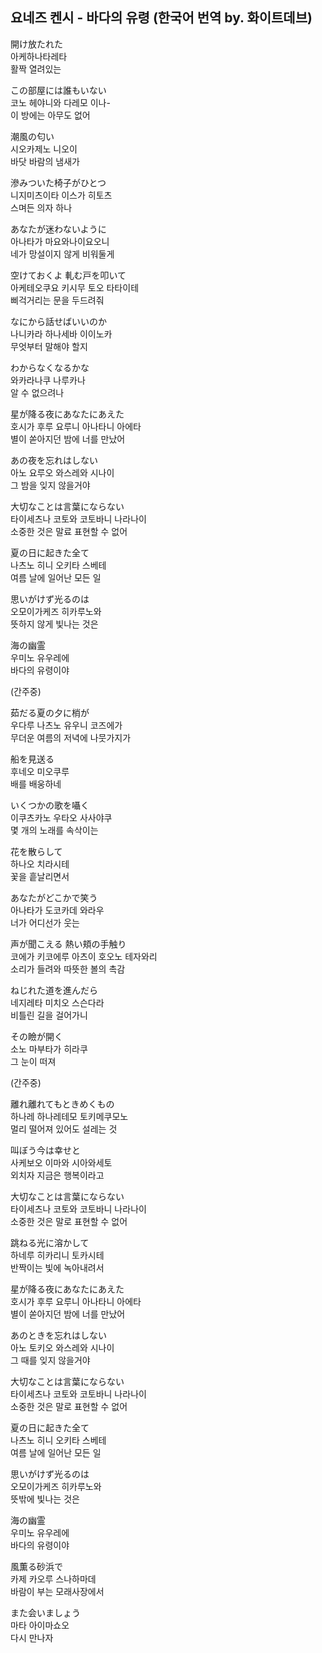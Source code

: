 ## 요네즈 켄시 - 바다의 유령 (한국어 번역 by. 화이트데브)  
  
開け放たれた  
아케하나타레타  
활짝 열려있는  
  
この部屋には誰もいない  
코노 헤야니와 다레모 이나-  
이 방에는 아무도 없어  
  
潮風の匂い  
시오카제노 니오이  
바닷 바람의 냄새가  
  
滲みついた椅子がひとつ  
니지미츠이타 이스가 히토츠  
스며든 의자 하나  
  
あなたが迷わないように  
아나타가 마요와나이요오니  
네가 망설이지 않게 비워둘게  
  
空けておくよ 軋む戸を叩いて  
아케테오쿠요 키시무 토오 타타이테  
삐걱거리는 문을 두드려줘  
  
なにから話せばいいのか  
나니카라 하나세바 이이노카  
무엇부터 말해야 할지  
  
わからなくなるかな  
와카라나쿠 나루카나  
알 수 없으려나  
  
星が降る夜にあなたにあえた  
호시가 후루 요루니 아나타니 아에타  
별이 쏟아지던 밤에 너를 만났어  
  
あの夜を忘れはしない  
아노 요루오 와스레와 시나이  
그 밤을 잊지 않을거야  
  
大切なことは言葉にならない  
타이세츠나 코토와 코토바니 나라나이  
소중한 것은 말료 표현할 수 없어  
  
夏の日に起きた全て  
나츠노 히니 오키타 스베테  
여름 날에 일어난 모든 일  
  
思いがけず光るのは  
오모이가케즈 히카루노와  
뜻하지 않게 빛나는 것은  
  
海の幽霊  
우미노 유우레에  
바다의 유령이야  
  
(간주중)  
  
茹だる夏の夕に梢が  
우다루 나츠노 유우니 코즈에가  
무더운 여름의 저녁에 나뭇가지가  
  
船を見送る  
후네오 미오쿠루  
배를 배웅하네  
  
いくつかの歌を囁く  
이쿠츠카노 우타오 사사야쿠  
몇 개의 노래를 속삭이는  
  
花を散らして  
하나오 치라시테  
꽃을 흩날리면서  
  
あなたがどこかで笑う  
아나타가 도코카데 와라우  
너가 어디선가 웃는  
  
声が聞こえる 熱い頬の手触り  
코에가 키코에루 아츠이 호오노 테자와리  
소리가 들려와 따뜻한 볼의 촉감  
  
ねじれた道を進んだら  
네지레타 미치오 스슨다라  
비틀린 길을 걸어가니  
  
その瞼が開く  
소노 마부타가 히라쿠  
그 눈이 떠져  
  
(간주중)  
  
離れ離れてもときめくもの  
하나레 하나레테모 토키메쿠모노  
멀리 떨어져 있어도 설레는 것  
  
叫ぼう今は幸せと  
사케보오 이마와 시아와세토  
외치자 지금은 행복이라고  
  
大切なことは言葉にならない  
타이세츠나 코토와 코토바니 나라나이  
소중한 것은 말로 표현할 수 없어  
  
跳ねる光に溶かして  
하네루 히카리니 토카시테  
반짝이는 빛에 녹아내려서  
  
星が降る夜にあなたにあえた  
호시가 후루 요루니 아나타니 아에타  
별이 쏟아지던 밤에 너를 만났어  
  
あのときを忘れはしない  
아노 토키오 와스레와 시나이  
그 때를 잊지 않을거야  
  
大切なことは言葉にならない  
타이세츠나 코토와 코토바니 나라나이  
소중한 것은 말로 표현할 수 없어  
  
夏の日に起きた全て  
나츠노 히니 오키타 스베테  
여름 날에 일어난 모든 일  
  
思いがけず光るのは  
오모이가케즈 히카루노와  
뜻밖에 빛나는 것은  
  
海の幽霊  
우미노 유우레에  
바다의 유령이야  
  
風薫る砂浜で  
카제 카오루 스나하마데  
바람이 부는 모래사장에서  
  
また会いましょう  
마타 아이마쇼오  
다시 만나자  
  
  
